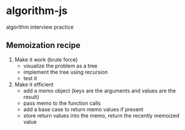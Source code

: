 # algorithm-js

algorithm interview practice


## Memoization recipe

1. Make it work (brute force)
    - visualize the problem as a tree
    - implement the tree using recursion
    - test it
1. Make it efficient
    - add a memo object (keys are the arguments and values are the result)
    - pass memo to the function calls
    - add a base case to return memo values if present
    - store return values into the memo, return the recently memoized value